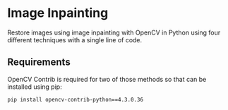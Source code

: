 # Image Inpainting

Restore images using image inpainting with OpenCV in Python using four different techniques with a single line of code.

## Requirements
OpenCV Contrib is required for two of those methods so that can be installed using pip:

```
pip install opencv-contrib-python==4.3.0.36
```


